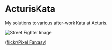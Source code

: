 ActurisKata
===========

My solutions to various after-work Kata at Acturis.

![Street Fighter Image](http://farm9.staticflickr.com/8323/8131833936_69149d9a92.jpg)

([flickr/Pixel Fantasy](http://www.flickr.com/photos/techthis/8131833936/))
